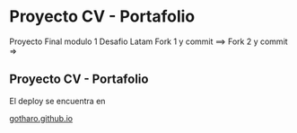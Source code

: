 <h1> Proyecto CV - Portafolio </h1>
Proyecto Final modulo 1 Desafio Latam Fork 1 y commit ==>
Fork 2 y commit =>

<h2> Proyecto CV - Portafolio </h2>

El deploy se encuentra en 

<a href="[./portafolio.html](https://gotharo.github.io/Trabajo-Final-DesafioLatam/index.html)">gotharo.github.io</a>


